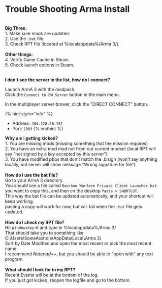 # Trouble Shooting Arma Install

\
**Big Three:**\
1\. Make sure mods are updated.\
2\. Use the `.bat` file.\
3\. Check RPT file (located at %localappdata%/Arma 3/).\
\
**Other things:**\
4\. Verify Game Cache in Steam.\
5\. Check launch options in Steam.

\
**I don't see the server in the list, how do I connect?**

Launch ArmA 3 with the modpack.\
Click the `Connect to BW Server` button in the main menu.

In the multiplayer server brower, click the "DIRECT CONNECT" button.

{% hint style="info" %}
* Address: `104.128.50.152`
* Port: `2303`
{% endhint %}

**Why am I getting kicked?**\
1\. You are missing mods (missing something that the mission requires)\
2\. You have an extra mod mod not from our current modset (local RPT will say "not signed by a key accepted by this server")\
3\. You have modified pbos that don't match the .bisign (won't say anything locally, but server will show message "Wrong signature for file")\
\
**How do I use the bat file?**\
Go to your ArmA 3 directory.\
You should see a file called `Bourbon Warfare Private Client Launcher.bat`.\
you want to copy this, and then on the desktop `Paste > SHORTCUT`.\
This way the bat file can be updated automatically, and your shortcut will keep working\
pasting a copy will work for now, but will fail when the `.bat` file gets updated.\
\
**How do I check my RPT file?**\
Hit `WindowsKey+R` and type in %localappdata%/Arma 3/\
That should take you to something like C:\Users\SomeAsshole\AppData\Local\Arma 3\\\
Sort by Date Modified and open the most recent or pick the most recent name.\
I recommend _Notepad++_, but you should be able to "open with" any text program.\
\
**What should I look for in my RPT?**\
Recent Events will be at the bottom of the log.\
If you just got kicked, reopen the logfile and go to the bottom.
